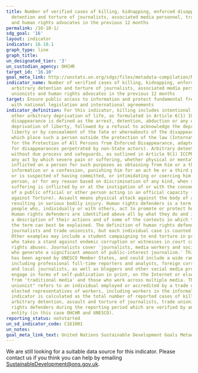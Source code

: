 ```yaml
---
title: Number of verified cases of killing, kidnapping, enforced disappearance, arbitrary
  detention and torture of journalists, associated media personnel, trade unionists
  and human rights advocates in the previous 12 months
permalink: /16-10-1/
sdg_goal: '16'
layout: indicator
indicator: 16.10.1
graph_type: line
graph_title:
un_designated_tier: '3'
un_custodian_agency: OHCHR
target_id: '16.10'
goal_meta_link: http://unstats.un.org/sdgs/files/metadata-compilation/Metadata-Goal-16.pdf
indicator_name: Number of verified cases of killing, kidnapping, enforced disappearance,
  arbitrary detention and torture of journalists, associated media personnel, trade
  unionists and human rights advocates in the previous 12 months
target: Ensure public access to information and protect fundamental freedoms, in accordance
  with national legislation and international agreements
indicator_definition: For this indicator, killing includes intentional homicide and
  other arbitrary deprivation of life, as formulated in Article 6(1) ICCPR. Enforced
  disappearance is defined as the arrest, detention, abduction or any other form of
  deprivation of liberty, followed by a refusal to acknowledge the deprivation of
  liberty or by concealment of the fate or whereabouts of the disappeared person,
  which place such a person outside the protection of the law (International Convention
  for the Protection of All Persons from Enforced Disappearance, adapted to account
  for disappearances perpetrated by non-State actors). Arbitrary detention is detention
  without due process and safeguards, as outlined in Article 9(1) ICCPR. Torture means
  any act by which severe pain or suffering, whether physical or mental, is intentionally
  inflicted on a person for such purposes as obtaining from him or a third person
  information or a confession, punishing him for an act he or a third person has committed
  or is suspected of having committed, or intimidating or coercing him or a third
  person, or for any reason based on discrimination of any kind, when such pain or
  suffering is inflicted by or at the instigation of or with the consent or acquiescence
  of a public official or other person acting in an official capacity (Convention
  against Torture). Assault means physical attack against the body of another person
  resulting in serious bodily injury. Human rights defenders is a term used to describe
  people who, individually or with others, act to promote or protect human rights.
  Human rights defenders are identified above all by what they do and it is through
  a description of their actions and of some of the contexts in which they work that
  the term can best be explained. The definition of human rights defenders may include
  journalists and trade unionists, but each individual case is counted only once.
  Other examples may include a student campaigning to end torture in prisons, a politician
  who takes a stand against endemic corruption or witnesses in court cases on human
  rights abuses. Journalists cover 'journalists, media workers and social media producers
  who generate a significant amount of public-interest journalism.' This concepualisation,
  has been agreed by UNESCO Member States, and could include a wide range of actors,
  including professional full-time reporters and analysts, foreign correspondents
  and local journalists, as well as bloggers and other social media producers who
  engage in forms of self-publication in print, on the Internet or elsewhere, journalists
  from 'traditional media' and those who work across multiple media. The term "trade
  unionist" refers to an individual employed or accredited by a trade union, and other
  elected representatives of workers, including workers in the informal sector. The
  indicator is calculated as the total number of reported cases of killing, disappearance,
  arbitrary detention, assault and torture of journalists, trade unionists or human
  rights defenders during the reporting period which are verified by an independent
  entity (in this case OHCHR and UNESCO).
reporting_status: notstarted
un_sd_indicator_code: C161001
un_notes:
goal_meta_link_text: United Nations Sustainable Development Goals Metadata (pdf 1361kB)
---
```


We are still looking for a suitable data source for this indicator. Please contact us if you think you can help by emailing <a href="mailto:SustainableDevelopment@ons.gov.uk">SustainableDevelopment@ons.gov.uk</a>.


